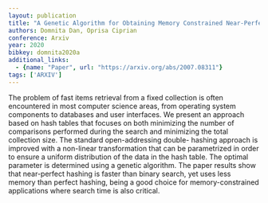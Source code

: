 ```yaml
---
layout: publication
title: "A Genetic Algorithm for Obtaining Memory Constrained Near-Perfect Hashing"
authors: Domnita Dan, Oprisa Ciprian
conference: Arxiv
year: 2020
bibkey: domnita2020a
additional_links:
  - {name: "Paper", url: "https://arxiv.org/abs/2007.08311"}
tags: ['ARXIV']
---
```

The problem of fast items retrieval from a fixed collection is often encountered
in most computer science areas, from operating system components to databases
and user interfaces. We present an approach based on hash tables that focuses on
both minimizing the number of comparisons performed during the search and
minimizing the total collection size. The standard open-addressing double-
hashing approach is improved with a non-linear transformation that can be
parametrized in order to ensure a uniform distribution of the data in the hash
table. The optimal parameter is determined using a genetic algorithm. The paper
results show that near-perfect hashing is faster than binary search, yet uses
less memory than perfect hashing, being a good choice for memory-constrained
applications where search time is also critical.
